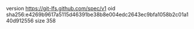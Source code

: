 version https://git-lfs.github.com/spec/v1
oid sha256:e4269b9617a5115d46391be38b8e004edc2643ec9bfa1058b2c01a140d912556
size 358
